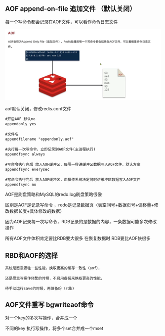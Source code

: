 AOF append-on-file 追加文件 （默认关闭）
---
每一个写命令都会记录在AOF文件，可以看作命令日志文件

![img_5.png](img_5.png)

aof默认关闭，修改redis.conf文件

    #开启AOF 默认no
    appendonly yes

    #文件名
    appendfilename "appendonly.aof"

    #执行每一次写命令，立即记录到AOF文件(主进程执行)
    appendfsync always

    #写命令执行完后 放入AOF缓冲区，每隔一秒讲缓冲区数据写入AOF文件，默认方案
    appendfsync everysec

    #写命令执行完后 放入AOF缓冲区，由操作系统决定何时讲缓冲区数据写入AOF文件
    appendfsync no

AOF是刷盘策略和MySQL的redo.log刷盘策略很像

区别是AOF是记录写命令 ，redo是记录数据页（表空间号+数据页号+偏移量+修改数据长度+具体修改的数据）

因为AOF记录每一次写命令，RDB记录的是数据的内容，一条数据可能多次修改操作

所有AOF文件体积肯定要比RDB要大很多 在恢复数据时 RDB要比AOF快很多


RBD和AOF的选择
---

    系统是愿意牺牲一些性能，换取更高的缓存一致性（aof），

    还是愿意写操作频繁的时候，不启用备份来换取更高的性能，

    待手动运行save的时候，再做备份（rdb)


AOF文件重写 bgwriteaof命令
---

对一个key的多次写操作，合并成一个

不同的key 执行写操作，将多个set合并成一个mset